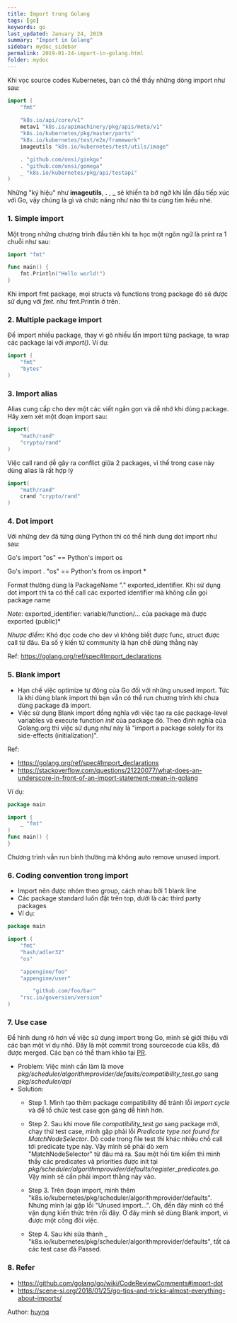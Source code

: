 ```yaml
---
title: Import trong Golang
tags: [go]
keywords: go
last_updated: January 24, 2019
summary: "Import in Golang"
sidebar: mydoc_sidebar
permalink: 2019-01-24-import-in-golang.html
folder: mydoc
---
```



Khi vọc source codes Kubernetes, bạn có thể thấy những dòng import như sau:
```go
import (
	"fmt"
	
	"k8s.io/api/core/v1"
	metav1 "k8s.io/apimachinery/pkg/apis/meta/v1"
	"k8s.io/kubernetes/pkg/master/ports"
	"k8s.io/kubernetes/test/e2e/framework"
	imageutils "k8s.io/kubernetes/test/utils/image"

	. "github.com/onsi/ginkgo"
	. "github.com/onsi/gomega"
	_ "k8s.io/kubernetes/pkg/api/testapi"
)
```
Những "ký hiệu" như **imageutils**, **.** , **_** sẽ khiến ta bỡ ngỡ khi lần đầu tiếp xúc với Go, vậy chúng là gì và chức năng như nào thì ta cùng tìm hiểu nhé.

### 1. Simple import

Một trong những chương trình đầu tiên khi ta học một ngôn ngữ là print ra 1 chuỗi như sau:
```go
import "fmt"

func main() {
    fmt.Println("Hello world!")
}
```
Khi import fmt package, mọi structs và functions trong package đó sẽ được sử dụng với *fmt.* như fmt.Println ở trên.

### 2. Multiple package import

Để import nhiều package, thay vì gõ nhiều lần import từng package, ta wrap các package lại với *import()*. 
Ví dụ:
```go
import (
    "fmt"
    "bytes"
)
```

### 3. Import alias

Alias cung cấp cho dev một các viết ngắn gọn và dễ nhớ khi dùng package.
Hãy xem xét một đoạn import sau:
```go
import(
    "math/rand"
    "crypto/rand"
)
```
Việc call rand dễ gây ra conflict giữa 2 packages, vì thế trong case này dùng alias là rất hợp lý
```go
import(
    "math/rand"
    crand "crypto/rand"
)
```
### 4. Dot import

Với những dev đã từng dùng Python thì có thể hình dung dot import như sau:

Go's import "os" == Python's import os

Go's import . "os" == Python's from os import *

Format thường dùng là PackageName "." exported_identifier. 
Khi sử dụng dot import thì ta có thể call các exported identifier mà không cần gọi package name

*Note*: exported_identifier: variable/function/... của package mà được exported (public)*

*Nhược điểm*: Khó đọc code cho dev vì không biết được func, struct được call từ đâu. Đa số ý kiến từ community là hạn chế dùng thằng này

Ref: https://golang.org/ref/spec#Import_declarations

### 5. Blank import
- Hạn chế việc optimize tự động của Go đối với những unused import. Tức là khi dùng blank import thì bạn vẫn có thể run chương trình khi chưa dùng package đã import.
- Việc sử dụng Blank import đồng nghĩa với việc tạo ra các package-level variables và execute function *init* của package đó. Theo định nghĩa của Golang.org thì việc sử dụng như này là "import a package solely for its side-effects (initialization)". 

Ref: 
- https://golang.org/ref/spec#Import_declarations
- https://stackoverflow.com/questions/21220077/what-does-an-underscore-in-front-of-an-import-statement-mean-in-golang

Ví dụ:

```go
package main

import (
	_ "fmt"
)
func main() {
}

```
Chương trình vẫn run bình thường mà không auto remove unused import.

### 6. Coding convention trong import

- Import nên được nhóm theo group, cách nhau bởi 1 blank line
- Các package standard luôn đặt trên top, dưới là các third party packages
- Ví dụ:

```go
package main

import (
	"fmt"
	"hash/adler32"
	"os"

	"appengine/foo"
	"appengine/user"

        "github.com/foo/bar"
	"rsc.io/goversion/version"
)
```

### 7. Use case

Để hình dung rõ hơn về việc sử dụng import trong Go, mình sẽ giới thiệu với các bạn một ví dụ nhỏ.
Đây là một commit trong sourcecode của k8s, đã được merged. Các bạn có thể tham khảo tại [PR](https://github.com/kubernetes/kubernetes/pull/72014).
- Problem: Việc mình cần làm là move *pkg/scheduler/algorithmprovider/defaults/compatibility_test.go* sang *pkg/scheduler/api*
- Solution: 
	- Step 1. Mình tạo thêm package compatibility để tránh lỗi *import cycle* và để tổ chức test case gọn gàng dễ hình hơn.
	
	- Step 2. Sau khi move file *compatibility_test.go* sang package mới, chạy thử test case, mình gặp phải lỗi *Predicate type not found for MatchNodeSelector*. Dò code trong file test thì khác nhiều chỗ call tới predicate type này. Vậy mình sẽ phải dò xem "MatchNodeSelector" từ đâu mà ra. Sau một hồi tìm kiếm thì mình thấy các predicates và priorities được init tại *pkg/scheduler/algorithmprovider/defaults/register_predicates.go*. Vậy mình sẽ cần phải import thằng này vào.
	
	- Step 3. Trên đoạn import, mình thêm "k8s.io/kubernetes/pkg/scheduler/algorithmprovider/defaults". Nhưng mình lại gặp lỗi "Unused import...". Oh, đến đây mình có thể vận dụng kiến thức trên rồi đây. Ở đây mình sẽ dùng Blank import, vì được một công đôi việc.
	
	- Step 4. Sau khi sửa thành _ "k8s.io/kubernetes/pkg/scheduler/algorithmprovider/defaults", tất cả các test case đã Passed.

### 8. Refer

- https://github.com/golang/go/wiki/CodeReviewComments#import-dot
- https://scene-si.org/2018/01/25/go-tips-and-tricks-almost-everything-about-imports/

Author: [huynq](https://github.com/huynq0911)
